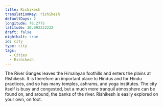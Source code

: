 ```yaml
---
title: Rishikesh
translationKey: rishikesh
defaultDays: 2
longitude: 78.2775
latitude: 30.092222222
draft: false
nighthalt: true
id: city
type: city
tags:
  - Cities
  - Rishikesh
---
```

The River Ganges leaves the Himalayan foothills and enters the plains at Rishikesh. It is therefore an important place to Hindus and for Hindu practices, and so has many temples, ashrams, and yoga institutes. The city itself is busy and congested, but a much more tranquil atmosphere can be found on, and around, the banks of the river. Rishikesh is easily explored on your own, on foot.